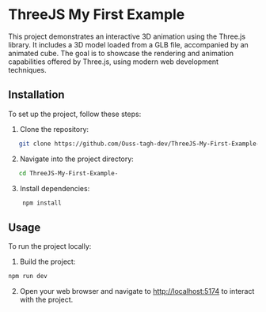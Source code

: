 # ThreeJS My First Example

This project demonstrates an interactive 3D animation using the Three.js library. It includes a 3D model loaded from a GLB file, accompanied by an animated cube. The goal is to showcase the rendering and animation capabilities offered by Three.js, using modern web development techniques.

## Installation

To set up the project, follow these steps:

1. Clone the repository:
```bash
   git clone https://github.com/Ouss-tagh-dev/ThreeJS-My-First-Example-.git
```

2. Navigate into the project directory:
```bash
   cd ThreeJS-My-First-Example-
```

3. Install dependencies:

```bash
    npm install
```

## Usage
To run the project locally:

1. Build the project:
```bash
npm run dev
```

2.  Open your web browser and navigate to [http://localhost:5174](http://localhost:5174) to interact with the project.

